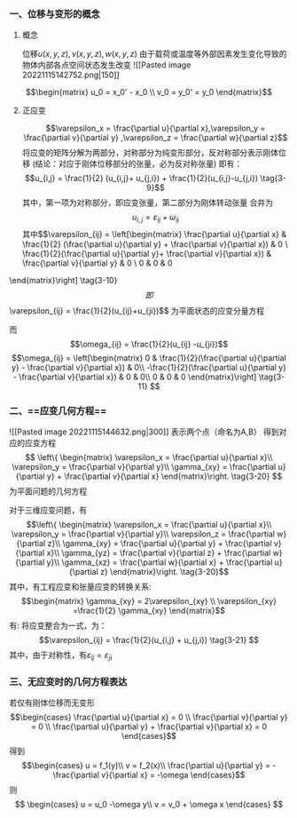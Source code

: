 ### 一、位移与变形的概念

1. 概念  

	位移$u(x,y,z),v(x,y,z),w(x,y,z)$ 由于载荷或温度等外部因素发生变化导致的物体内部各点空间状态发生改变
 ![[Pasted image 20221115142752.png|150]]
 
 $$\begin{matrix} u_0 = x_0' - x_0 \\
	 v_0 = y_0' = y_0
  \end{matrix}$$

2. 正应变

	$$\varepsilon_x = \frac{\partial u}{\partial x},\varepsilon_y = \frac{\partial v}{\partial y} ,\varepsilon_z = \frac{\partial w}{\partial z}$$
	将应变的矩阵分解为两部分，对称部分为纯变形部分，反对称部分表示刚体位移
(结论：对应于刚体位移部分的张量，必为反对称张量)
即有： $$u_{i,j} = \frac{1}{2} (u_{i,j}+ u_{j,i}) + \frac{1}{2}(u_{i,j}-u_{j,i}) \tag{3-9}$$
其中，第一项为对称部分，即应变张量，第二部分为刚体转动张量
合并为$$u_{i,j} = \varepsilon_{ij}+\omega_{ij} \tag{3-10}$$
其中$$\varepsilon_{ij} = 
\left[\begin{matrix}
\frac{\partial u}{\partial x} &  \frac{1}{2} (\frac{\partial u}{\partial y} + \frac{\partial v}{\partial x}) & 0 \\ 
\frac{1}{2}(\frac{\partial u}{\partial y}+ \frac{\partial v}{\partial x}) & \frac{\partial v}{\partial y} & 0 \\
0 & 0 & 0

\end{matrix}\right]  \tag{3-10}$$即
$$\varepsilon_{ij} = \frac{1}{2}(u_{ij}+u_{ji})$$
为平面状态的应变分量方程

而
$$\omega_{ij} = \frac{1}{2}(u_{ij} -u_{ji})$$
$$\omega_{ij} = \left[\begin{matrix}
0 & \frac{1}{2}(\frac{\partial u}{\partial y} - \frac{\partial v}{\partial x}) & 0\\
-\frac{1}{2}(\frac{\partial u}{\partial y} - \frac{\partial v}{\partial x}) & 0 & 0\\
0 & 0 & 0
\end{matrix}\right]  \tag{3-11}
$$


### 二、==应变几何方程==

![[Pasted image 20221115144632.png|300]]
表示两个点（命名为A,B）
得到对应的应变方程
$$
\left\{ \begin{matrix} 
\varepsilon_x = \frac{\partial u}{\partial x}\\
\varepsilon_y = \frac{\partial v}{\partial y}\\
\gamma_{xy} = \frac{\partial u}{\partial y} + \frac{\partial v}{\partial x}
\end{matrix}\right. \tag{3-20}
$$
为平面问题的几何方程

对于三维应变问题，有
$$\left\{ \begin{matrix} 
\varepsilon_x = \frac{\partial u}{\partial x}\\
\varepsilon_y = \frac{\partial v}{\partial y}\\
\varepsilon_z = \frac{\partial w}{\partial z}\\
\gamma_{xy} = \frac{\partial u}{\partial y} + \frac{\partial v}{\partial x}\\
\gamma_{yz} = \frac{\partial v}{\partial z} + \frac{\partial w}{\partial y}\\
\gamma_{xz} = \frac{\partial w}{\partial x} + \frac{\partial u}{\partial z}
\end{matrix}\right. \tag{3-20}$$
其中，有工程应变和张量应变的转换关系: 
$$\begin{matrix} \gamma_{xy} = 2\varepsilon_{xy} \\
\varepsilon_{xy} =\frac{1}{2} \gamma_{xy}
\end{matrix}$$
有: 将应变整合为一式，为：
$$\varepsilon_{ij} = \frac{1}{2}(u_{i,j} + u_{j,i}) \tag{3-21} $$
其中，由于对称性，有$\varepsilon_{ij} = \varepsilon_{ji}$



### 三、无应变时的几何方程表达

若仅有刚体位移而无变形
$$\begin{cases}
\frac{\partial u}{\partial x} = 0 \\
\frac{\partial v}{\partial y} = 0 \\
\frac{\partial u}{\partial y} + \frac{\partial v}{\partial x} = 0
\end{cases}$$
得到
$$\begin{cases}
u = f_1(y)\\
v = f_2(x)\\
\frac{\partial u}{\partial y} = - \frac{\partial v}{\partial x} = -\omega
\end{cases}$$
则
$$
\begin{cases}
u = u_0 -\omega y\\
v = v_0 + \omega x
\end{cases}
$$
